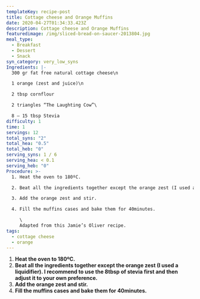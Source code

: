 ```yaml
---
templateKey: recipe-post
title: Cottage cheese and Orange Muffins
date: 2020-04-27T01:34:33.423Z
description: Cottage cheese and Orange Muffins
featuredimage: /img/sliced-bread-on-saucer-2013804.jpg
meal_type:
  - Breakfast
  - Dessert
  - Snack
syn_category: very_low_syns
Ingredients: |-
  300 gr fat free natural cottage cheese\n

  1 orange (zest and juice)\n

  2 tbsp cornflour  

  2 triangles “The Laughting Cow”\

  8 — 15 tbsp Stevia
difficulty: 1
time: 1
servings: 12
total_syns: "2"
total_hea: "0.5"
total_heb: "0"
serving_syns: 1 / 6
serving_hea: < 0.1
serving_heb: "0"
Procedure: >-
  1. Heat the oven to 180ºC.

  2. Beat all the ingredients together except the orange zest (I used a liquidifier). I recommend to use the 8tbsp of stevia first and then adjust it to your own preference.

  3. Add the orange zest and stir.

  4. Fill the muffins cases and bake them for 40minutes.

     \
     Adapted from this Jamie’s Oliver recipe.
tags:
  - cottage cheese
  - orange
---
```

1. **Heat the oven to 180ºC.**
2. **Beat all the ingredients together except the orange zest (I used a liquidifier). I recommend to use the 8tbsp of stevia first and then adjust it to your own preference.**
3. **Add the orange zest and stir.**
4. **Fill the muffins cases and bake them for 40minutes.**
